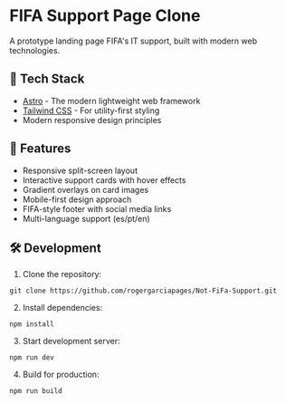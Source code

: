 # FIFA Support Page Clone

A prototype landing page FIFA's IT support, built with modern web technologies.

## 🚀 Tech Stack

- [Astro](https://astro.build/) - The modern lightweight web framework
- [Tailwind CSS](https://tailwindcss.com/) - For utility-first styling
- Modern responsive design principles

## 🎯 Features

- Responsive split-screen layout
- Interactive support cards with hover effects
- Gradient overlays on card images
- Mobile-first design approach
- FIFA-style footer with social media links
- Multi-language support (es/pt/en)

## 🛠️ Development

1. Clone the repository:

``git clone https://github.com/rogergarciapages/Not-FiFa-Support.git``

2. Install dependencies:

``npm install``

3. Start development server:

``npm run dev``

4. Build for production:

``npm run build``